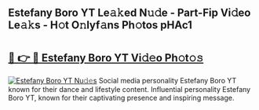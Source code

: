 ## Estefany Boro YT Le𝚊𝚔ed N𝚞𝚍e - Part-Fip Vi𝚍eo Le𝚊𝚔s - H𝚘t O𝚗lyf𝚊ns Ph𝚘tos pHAc1

# <h2><a href="http://hf0o6wg.feru.top/?c=Estefany+Boro+YT">🔗 👉 🔴 Estefany Boro YT Vi𝚍𝚎o Ph𝚘t𝚘𝚜</a></h2>

[![Estefany Boro YT Nu𝚍𝚎s](https://i.imgur.com/0TWrTi3.gif)](http://hf0o6wg.feru.top/?c=Estefany+Boro+YT)
Social media personality Estefany Boro YT known for their dance and lifestyle content. Influential personality Estefany Boro YT, known for their captivating presence and inspiring message. 
